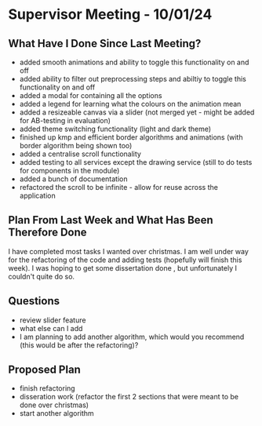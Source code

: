 # Supervisor Meeting - 10/01/24

## What Have I Done Since Last Meeting?
- added smooth animations and ability to toggle this functionality on and off
- added ability to filter out preprocessing steps and abiltiy to toggle this functionality on and off
- added a modal for containing all the options
- added a legend for learning what the colours on the animation mean
- added a resizeable canvas via a slider (not merged yet - might be added for AB-testing in evaluation)
- added theme switching functionality (light and dark theme)
- finished up kmp and efficient border algorithms and animations (with border algorithm being shown too)
- added a centralise scroll functionality
- added testing to all services except the drawing service (still to do tests for components in the module)
- added a bunch of documentation
- refactored the scroll to be infinite - allow for reuse across the application

## Plan From Last Week and What Has Been Therefore Done

I have completed most tasks I wanted over christmas. I am well under way for the refactoring of the code and adding tests (hopefully will finish this week). I was hoping to get some dissertation done , but unfortunately I couldn't quite do so.


## Questions
- review slider feature
- what else can I add
- I am planning to add another algorithm, which would you recommend (this would be after the refactoring)?


## Proposed Plan
- finish refactoring
- disseration work (refactor the first 2 sections that were meant to be done over christmas)
- start another algorithm